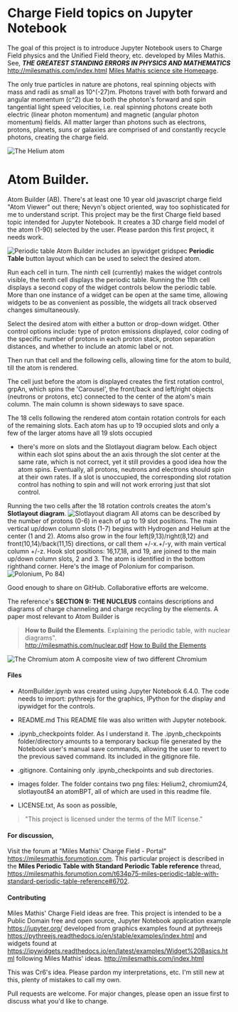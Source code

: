 
# Charge Field topics on Jupyter Notebook

The goal of this project is to introduce Jupyter Notebook users to 
Charge Field physics and the Unified Field theory, etc. developed 
by Miles Mathis. See,
***THE GREATEST STANDING ERRORS IN PHYSICS AND MATHEMATICS***
<http://milesmathis.com/index.html>
[Miles Mathis science site Homepage](http://milesmathis.com/index.html).

The only true particles in nature are photons, real spinning 
objects with mass and radii as small as 10^(-27)m. Photons travel 
with both forward and angular momentum (c^2) due to both the 
photon's forward and spin tangential light speed velocities, i.e. 
real spinning photons create both electric (linear photon momentum) 
and magnetic (angular photon momentum) fields. All matter larger 
than photons such as electrons, protons, planets, suns or galaxies 
are comprised of and constantly recycle photons, creating the 
charge field. 

![The Helium atom](/images/Helium2.png)

# Atom Builder.

Atom Builder (AB). There's at least one 10 year old javascript 
charge field "Atom Viewer" out there; Nevyn's object oriented, way 
too sophisticated for me to understand script. This project may be 
the first Charge field based topic intended for Jupyter Notebook. 
It creates a 3D charge field model of the atom (1-90) selected by 
the user. Please pardon this first project, it needs work. 

![Periodic table](/images/atomBPT.png)
Atom Builder includes an ipywidget gridspec **Periodic Table**
button layout which can be used to select the desired atom.

Run each cell in turn. The ninth cell (currently) makes the widget 
controls visible, the tenth cell displays the periodic table. 
Running the 11th cell displays a second copy of the widget controls 
below the periodic table. More than one instance of a widget can 
be open at the same time, allowing widgets to be as convenient as 
possible, the widgets all track observed changes simultaneously. 

Select the desired atom with either a button or drop-down widget. 
Other control options include: type of proton emissions displayed, 
color coding of the specific number of protons in each proton stack, 
proton separation distances, and whether to include an atomic label 
or not. 

Then run that cell and the following cells, allowing time for the 
atom to build, till the atom is rendered.

The cell just before the atom is displayed creates the first 
rotation control, grpAn, which spins the 'Carousel', the front/back 
and left/right objects (neutrons or protons, etc) connected to the 
center of the atom's main column. The main column is shown sideways 
to save space. 

The 18 cells following the rendered atom contain rotation controls 
for each of the remaining slots. Each atom has up to 19 occupied 
slots and only a few of the larger atoms have all 19 slots occupied 
- there's more on slots and the Slotlayout diagram below. Each object 
within each slot spins about the an axis through the slot center at 
the same rate, which is not correct, yet it still provides a good 
idea how the atom spins. Eventually, all protons, neutrons and 
electrons should spin at their own rates. If a slot is unoccupied, 
the corresponding slot rotation control has nothing to spin and will
not work erroring just that slot control. 

Running the two cells after the 18 rotation controls creates the 
atom's **Slotlayout diagram**.
![Slotlayout diagram](/images/slotlayout84b.png)
All atoms can be described by the number of protons (0-6) in each 
of up to 19 slot positions. The main vertical up/down column slots
(1-7) begins with Hydrogen and Helium at the center (1 and 2). 
Atoms also grow in the four left(9,13)/right(8,12) and 
front(10,14)/back(11,15) directions, or call them +/-x.+/-y, with 
main vertical column +/-z. Hook slot positions: 16,17,18, and 19, 
are joined to the main up/down column slots, 2 and 3. The atom is 
identified in the bottom righthand corner. Here's the image of 
Polonium for comparison.
![Polonium, Po 84)](/images/polonium84.png)

Good enough to share on GitHub. Collaborative efforts are welcome.  

The reference's **SECTION 9: THE NUCLEUS** contains descriptions
and diagrams of charge channeling and charge recycling by the 
elements. A paper most relevant to Atom Builder is 
>**How to Build the Elements**. 
>Explaining the periodic table, with nuclear diagrams".  
<http://milesmathis.com/nuclear.pdf>
[How to Build the Elements](http://milesmathis.com/nuclear.pdf)

![The Chromium atom](/images/chromium24.png)
A composite view of two different Chromium 
#### Files

* AtomBuilder.ipynb was created using Jupyter Notebook 6.4.0.
The code needs to import: pythreejs for the graphics, IPython
for the display and ipywidget for the controls.

* README.md This README file was also written with Jupyter notebook.

* .ipynb_checkpoints folder. As I understand it. The .ipynb_checkpoints 
folder/directory amounts to a temporary backup file generated by the
Notebook user's manual save commands, allowing the user to revert to 
the previous saved command. Its included in the gitignore file. 

* .gitignore. Containing only .ipynb_checkpoints and sub directories.

* images folder. The folder contains two png files: Helium2, chromium24, 
slotlayout84 an atomBPT, all of which are used in this readme file.

* LICENSE.txt, As soon as possible, 
>"This project is licensed under the terms of the MIT license."

#### For discussion, 

Visit the forum at "Miles Mathis' Charge Field - Portal" 
<https://milesmathis.forumotion.com>.
This particular project is described in the
**Miles Periodic Table with Standard Periodic Table reference**
thread,
<https://milesmathis.forumotion.com/t634p75-miles-periodic-table-with-standard-periodic-table-reference#6702>.

#### Contributing

Miles Mathis' Charge Field ideas are free. This project is 
intended to be a Public Domain free and open source, Jupyter 
Notebook application example
https://jupyter.org/
developed from graphics examples found at pythreejs  
https://pythreejs.readthedocs.io/en/stable/examples/index.html
and widgets found at
https://ipywidgets.readthedocs.io/en/latest/examples/Widget%20Basics.html
following Miles Mathis' ideas.
http://milesmathis.com/index.html

This was Cr6's idea. Please pardon my interpretations, etc. 
I'm still new at this, plenty of mistakes to call my own.

Pull requests are welcome. For major changes, please open an 
issue first to discuss what you'd like to change.

